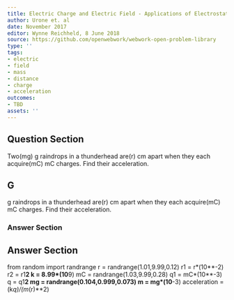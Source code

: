 ```yaml
---
title: Electric Charge and Electric Field - Applications of Electrostatics
author: Urone et. al
date: November 2017
editor: Wynne Reichheld, 8 June 2018
source: https://github.com/openwebwork/webwork-open-problem-library
type: ''
tags:
- electric
- field
- mass
- distance
- charge
- acceleration
outcomes:
- TBD
assets: ''
---
```


## Question Section 

Two(mg) g raindrops in a thunderhead are(r) cm apart when they each acquire(mC) mC charges. Find their acceleration.

## G
g raindrops in a thunderhead are(r) cm apart when they each acquire(mC) mC charges. Find their acceleration.
### Answer Section


## Answer Section

from random import randrange
r = randrange(1.01,9.99,0.12)
r1 = r*(10**-2)
r2 = r1**2
k = 8.99*(10**9)
mC = randrange(1.03,9.99,0.28)
q1 = mC*(10**-3)
q = q1**2
mg = randrange(0.104,0.999,0.073)
m = mg*(10**-3)
acceleration = (k*q)/(m*(r)**2)